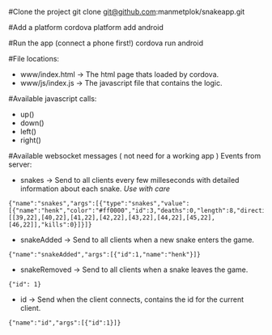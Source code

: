 #Clone the project
git clone git@github.com:manmetplok/snakeapp.git

#Add a platform
cordova platform add android 

#Run the app (connect a phone first!)
cordova run android

#File locations:
 - www/index.html   ->  The html page thats loaded by cordova.
 - www/js/index.js  ->  The javascript file that contains the logic.

#Available javascript calls:
 - up()
 - down()
 - left()
 - right()

#Available websocket messages ( not need for a working app )
Events from server:
 - snakes           -> Send to all clients every few milleseconds with detailed information about each snake. *Use with care*
``` 
{"name":"snakes","args":[{"type":"snakes","value":[{"name":"henk","color":"#ff0000","id":3,"deaths":0,"length":8,"direction":"right","elements":[[39,22],[40,22],[41,22],[42,22],[43,22],[44,22],[45,22],[46,22]],"kills":0}]}]}
```
 - snakeAdded       -> Send to all clients when a new snake enters the game.
 ```
 {"name":"snakeAdded","args":[{"id":1,"name":"henk"}]}
 ```
 - snakeRemoved     -> Send to all clients when a snake leaves the game.
```
{"id": 1}
```
 - id               -> Send when the client connects, contains the id for the current client.
 ```
 {"name":"id","args":[{"id":1}]}
 ```
 
